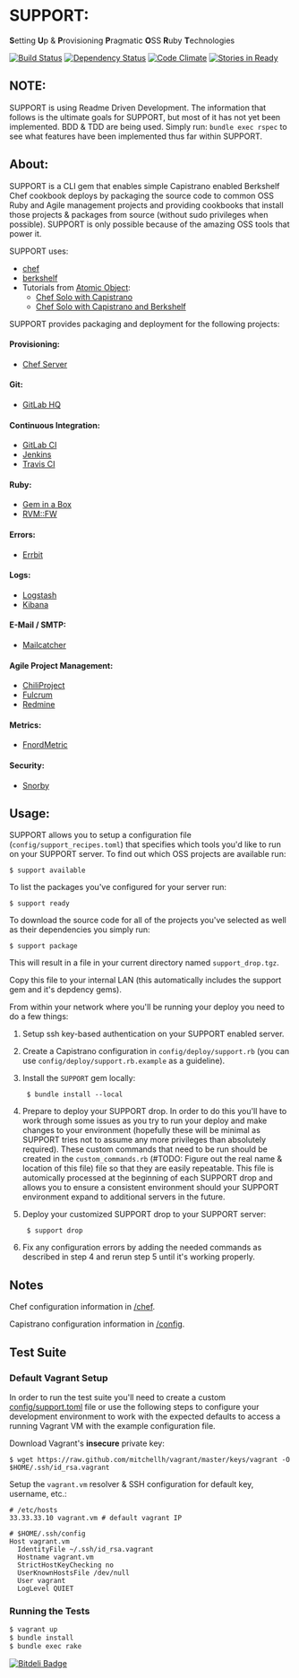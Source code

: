 # SUPPORT:

**S**etting **U**p & **P**rovisioning **P**ragmatic **O**SS **R**uby **T**echnologies

[![Build Status](https://travis-ci.org/stevenhaddox/SUPPORT.png?branch=master)](https://travis-ci.org/stevenhaddox/SUPPORT) [![Dependency Status](https://gemnasium.com/stevenhaddox/SUPPORT.png)](https://gemnasium.com/stevenhaddox/SUPPORT) [![Code Climate](https://codeclimate.com/github/stevenhaddox/SUPPORT.png)](https://codeclimate.com/github/stevenhaddox/SUPPORT) [![Stories in Ready](http://badge.waffle.io/stevenhaddox/SUPPORT.png)](http://waffle.io/stevenhaddox/SUPPORT)

## NOTE:

SUPPORT is using Readme Driven Development. The information that follows is the ultimate goals for SUPPORT, but most of it has not yet been implemented. BDD & TDD are being used. Simply run: `bundle exec rspec` to see what features have been implemented thus far within SUPPORT.

## About:

SUPPORT is a CLI gem that enables simple Capistrano enabled Berkshelf Chef cookbook deploys by packaging the source code to common OSS Ruby and Agile management projects and providing cookbooks that install those projects & packages from source (without sudo privileges when possible).
SUPPORT is only possible because of the amazing OSS tools that power it.

SUPPORT uses:

* [chef](http://www.opscode.com/chef/)
* [berkshelf](http://berkshelf.com/)
* Tutorials from [Atomic Object](http://atomicobject.com):
  * [Chef Solo with Capistrano](http://spin.atomicobject.com/2012/12/18/chef-solo-with-capistrano/)
  * [Chef Solo with Capistrano and Berkshelf](http://spin.atomicobject.com/2013/01/03/berks-simplifying-chef-solo-cookbook-management-with-berkshelf/)

SUPPORT provides packaging and deployment for the following projects:

#### Provisioning:

* [Chef Server](http://docs.opscode.com/#the-chef-server)

#### Git:

* [GitLab HQ](https://github.com/gitlabhq/gitlabhq)

#### Continuous Integration:

* [GitLab CI](https://github.com/gitlabhq/gitlab-ci)
* [Jenkins](http://jenkins-ci.org)
* [Travis CI](https://travis-ci.org)

#### Ruby:

* [Gem in a Box](https://github.com/cwninja/geminabox)
* [RVM::FW](https://github.com/stevenhaddox/rvm_fw)

#### Errors:

* [Errbit](https://github.com/errbit/errbit)

#### Logs:

* [Logstash](http://logstash.net)
* [Kibana](http://kibana.org)

#### E-Mail / SMTP:

* [Mailcatcher](http://mailcatcher.me)

#### Agile Project Management:

* [ChiliProject](https://www.chiliproject.org)
* [Fulcrum](https://github.com/malclocke/fulcrum)
* [Redmine](http://www.redmine.org)

#### Metrics:

* [FnordMetric](https://github.com/paulasmuth/fnordmetric)

#### Security:

* [Snorby](https://snorby.org)

## Usage:

SUPPORT allows you to setup a configuration file (`config/support_recipes.toml`) that specifies which tools you'd like to run on your SUPPORT server. To find out which OSS projects are available run:

    $ support available

To list the packages you've configured for your server run:

    $ support ready

To download the source code for all of the projects you've selected as well as their dependencies you simply run:

    $ support package

This will result in a file in your current directory named `support_drop.tgz`.

Copy this file to your internal LAN (this automatically includes the support gem and it's depdency gems).

From within your network where you'll be running your deploy you need to do a few things:

1. Setup ssh key-based authentication on your SUPPORT enabled server.
2. Create a Capistrano configuration in `config/deploy/support.rb` (you can use `config/deploy/support.rb.example` as a guideline).
3. Install the `SUPPORT` gem locally:

        $ bundle install --local

4. Prepare to deploy your SUPPORT drop. In order to do this you'll have to work through some issues as you try to run your deploy and make changes to your environment (hopefully these will be minimal as SUPPORT tries not to assume any more privileges than absolutely required). These custom commands that need to be run should be created in the `custom_commands.rb` (#TODO: Figure out the real name & location of this file) file so that they are easily repeatable. This file is automically processed at the beginning of each SUPPORT drop and allows you to ensure a consistent environment should your SUPPORT environment expand to additional servers in the future.
5. Deploy your customized SUPPORT drop to your SUPPORT server:

        $ support drop

6. Fix any configuration errors by adding the needed commands as described in step 4 and rerun step 5 until it's working properly.

## Notes

Chef configuration information in [/chef](chef).

Capistrano configuration information in [/config](config).

## Test Suite

### Default Vagrant Setup

In order to run the test suite you'll need to create a custom [config/support.toml](config/support.toml.example) file or use the following steps to configure your development environment to work with the expected defaults to access a running Vagrant VM with the example configuration file.

Download Vagrant's **insecure** private key:

```
$ wget https://raw.github.com/mitchellh/vagrant/master/keys/vagrant -O $HOME/.ssh/id_rsa.vagrant
```

Setup the `vagrant.vm` resolver & SSH configuration for default key, username, etc.:

```
# /etc/hosts
33.33.33.10 vagrant.vm # default vagrant IP
```

```
# $HOME/.ssh/config
Host vagrant.vm
  IdentityFile ~/.ssh/id_rsa.vagrant
  Hostname vagrant.vm
  StrictHostKeyChecking no
  UserKnownHostsFile /dev/null
  User vagrant
  LogLevel QUIET
```

### Running the Tests

```bash
$ vagrant up
$ bundle install
$ bundle exec rake
```


[![Bitdeli Badge](https://d2weczhvl823v0.cloudfront.net/stevenhaddox/support/trend.png)](https://bitdeli.com/free "Bitdeli Badge")


